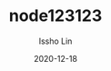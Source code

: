 ---
title: node123123
sidebar: 'auto'
date: 2020-12-18
author: Issho Lin
tags:
 - 基础
categories:
 - node
---